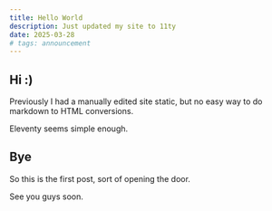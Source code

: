 ```yaml
---
title: Hello World
description: Just updated my site to 11ty
date: 2025-03-28
# tags: announcement
---
```


## Hi :)

Previously I had a manually edited site static, but no easy way to do markdown to HTML conversions.

Eleventy seems simple enough.

## Bye

So this is the first post, sort of opening the door.

See you guys soon.